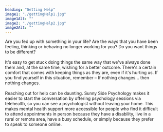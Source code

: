 ```yaml
---
heading: "Getting Help"
image1: "./gettingHelp1.jpg"
image1Alt: ""
image2: "./gettingHelp2.jpg"
image2Alt: ""
---
```


Are you fed up with something in your life? Are
the ways that you have been feeling, thinking or behaving no longer working
for you? Do you want things to be different?  
<br>
It's easy to get stuck doing things the same way that we've always done them
and, at the same time, wishing for a better outcome. There's a certain
comfort that comes with keeping things as they are, even if it's hurting us.
If you find yourself in this situation, remember – If nothing changes...
then nothing changes.  
<br>
Reaching out for help can be daunting. Sunny Side Psychology makes it easier
to start the conversation by offering psychology sessions via telehealth, so
you can see a psychologist without leaving your home. This makes mental
health support more accessible for people who find it difficult to attend
appointments in person because they have a disability, live in a rural or
remote area, have a busy schedule, or simply because they prefer to speak to
someone online.
